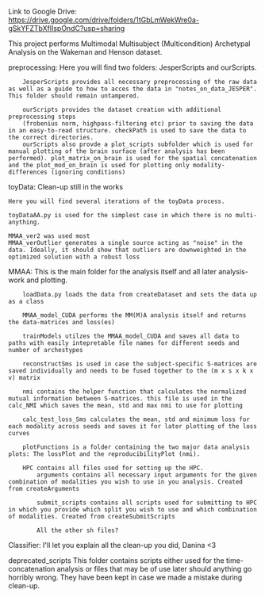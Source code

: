 Link to Google Drive: https://drive.google.com/drive/folders/1tGbLmWekWre0a-gSkYFZTbXflIspOndC?usp=sharing

This project performs Multimodal Multisubject (Multicondition) Archetypal Analysis on the Wakeman and Henson dataset.

preprocessing:
    Here you will find two folders: JesperScripts and ourScripts.
        
        JesperScripts provides all necessary preprocessing of the raw data as well as a guide to how to acces the data in "notes_on_data_JESPER". This folder should remain untampered.

        ourScripts provides the dataset creation with additional preprocessing steps
        (frobenius norm, highpass-filtering etc) prior to saving the data in an easy-to-read structure. checkPath is used to save the data to the correct directories.
        ourScripts also provde a plot_scripts subfolder which is used for manual plotting of the brain surface (after analysis has been performed). plot_matrix_on_brain is used for the spatial concatenation and the plot_mod_on_brain is used for plotting only modality-differences (ignoring conditions)

toyData:
    Clean-up still in the works

    Here you will find several iterations of the toyData process.

    toyDataAA.py is used for the simplest case in which there is no multi-anything.
    
    MMAA_ver2 was used most
    MMAA_verOutlier generates a single source acting as "noise" in the data. Ideally, it should show that outliers are downweighted in the optimized solution with a robust loss

MMAA:
    This is the main folder for the analysis itself and all later analysis-work and plotting.

        loadData.py loads the data from createDataset and sets the data up as a class
        
        MMAA_model_CUDA performs the MM(M)A analysis itself and returns the data-matrices and loss(es)

        trainModels utilzes the MMAA_model_CUDA and saves all data to paths with easily intepretable file names for different seeds and number of archestypes

        reconstructSms is used in case the subject-specific S-matrices are saved individually and needs to be fused together to the (m x s x k x v) matrix

        nmi contains the helper function that calculates the normalized mutual information between S-matrices. this file is used in the calc_NMI which saves the mean, std and max nmi to use for plotting

        calc_test_loss_Sms calculates the mean, std and minimum loss for each modality across seeds and saves it for later plotting of the loss curves

        plotFunctions is a folder containing the two major data analysis plots: The lossPlot and the reproducibilityPlot (nmi). 

        HPC contains all files used for setting up the HPC. 
            arguments contains all necessary input arguments for the given combination of modalities you wish to use in you analysis. Created from createArguments

            submit_scripts contains all scripts used for submitting to HPC in which you provide which split you wish to use and which combination of modalities. Created from createSubmitScripts

            All the other sh files?

Classifier:
    I'll let you explain all the clean-up you did, Danina <3

deprecated_scripts
    This folder contains scripts either used for the time-concatenation analysis or files that may be of use later should anything go horribly wrong. They have been kept in case we made a mistake during clean-up.

